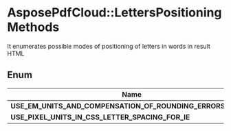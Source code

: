 # AsposePdfCloud::LettersPositioningMethods
It enumerates possible modes of positioning of letters in words in result HTML
            

## Enum
Name | Type | Value
------------ | ------------- | -------------
**USE_EM_UNITS_AND_COMPENSATION_OF_ROUNDING_ERRORS_IN_CSS** | **String** | 'UseEmUnitsAndCompensationOfRoundingErrorsInCss'
**USE_PIXEL_UNITS_IN_CSS_LETTER_SPACING_FOR_IE** | **String** | 'UsePixelUnitsInCssLetterSpacingForIE'



